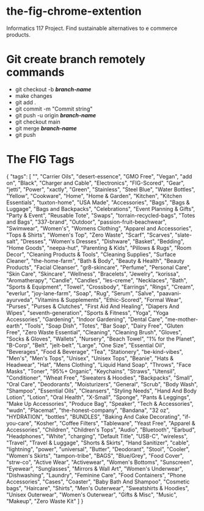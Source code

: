 # the-fig-chrome-extention
Informatics 117 Project. Find sustainable alternatives to e commerce products.

# Git create branch remotely commands
- git checkout -b ***branch-name***
- make changes
- git add .
- git commit -m "Commit string"
- git push -u origin ***branch-name***
- git checkout main
- git merge ***branch-name***
- git push

# The FIG Tags
{
    "tags": [
        "",
        "Carrier Oils",
        "desert-essence",
        "GMO Free",
        "Vegan",
        "add on",
        "Black",
        "Charger and Cable",
        "Electronics",
        "FIG-Scored",
        "Gear",
        "jetti",
        "Power",
        "xactly",
        "Green",
        "Stainless",
        "Steel Blue",
        "Water Bottles",
        "Yellow",
        "Cookware",
        "Home",
        "Home & Garden",
        "Kitchen",
        "Kitchen Essentials",
        "tuxton-home",
        "USA Made",
        "Accessories",
        "Bags",
        "Bags & Luggage",
        "Bags and Backpacks",
        "Celebrations",
        "Event Planning & Gifts",
        "Party & Event",
        "Reusable Tote",
        "Swaps",
        "torrain-recycled-bags",
        "Totes and Bags",
        "337-brand",
        "Outdoor",
        "passion-fruit-beachwear",
        "Swimwear",
        "Women's",
        "Womens Clothing",
        "Apparel and Accessories",
        "Tops & Shirts",
        "Women's Top",
        "Zero Waste",
        "Scarf",
        "Scarves",
        "slate-salt",
        "Dresses",
        "Women's Dresses",
        "Dishware",
        "Basket",
        "Bedding",
        "Home Goods",
        "neepa-hut",
        "Parenting & Kids",
        "Pillows & Rugs",
        "Room Decor",
        "Cleaning Products & Tools",
        "Cleaning Supplies",
        "Surface Cleaner",
        "the-home-farm",
        "Bath & Body",
        "Beauty & Health",
        "Beauty Products",
        "Facial Cleanser",
        "gr8-skincare",
        "Perfume",
        "Personal Care",
        "Skin Care",
        "Skincare",
        "Wellness",
        "Bracelets",
        "Jewelry",
        "korissa",
        "Aromatherapy",
        "Candle",
        "Candles",
        "les-creme",
        "Necklaces",
        "Bath",
        "Sports & Equipment",
        "Towel",
        "Crossbody",
        "Earrings",
        "Rings",
        "Cream",
        "everlur",
        "joy-lane-farm",
        "Soap",
        "Rug",
        "Serum",
        "Salve",
        "paavani-ayurveda",
        "Vitamins & Supplements",
        "Ethic-Scored",
        "Formal Wear",
        "Purses",
        "Purses & Clutches",
        "First Aid And Healing",
        "Diapers And Wipes",
        "seventh-generation",
        "Sports & Fitness",
        "Yoga",
        "Yoga Accessories",
        "Gardening",
        "Indoor Gardening",
        "Dental Care",
        "me-mother-earth",
        "Tools",
        "Soap Dish",
        "Totes",
        "Bar Soap",
        "Dairy Free",
        "Gluten Free",
        "Zero Waste Essential",
        "Cleaning",
        "Cleaning Brush",
        "Gloves",
        "Socks & Gloves",
        "Wallets",
        "Nursery",
        "Beach Towel",
        "1% for the Planet",
        "B-Corp",
        "Belt",
        "jelt-belt",
        "Large",
        "One Size",
        "Essential Oil",
        "Beverages",
        "Food & Beverage",
        "Tea",
        "Stationery",
        "be-kind-vibes",
        "Men's",
        "Men's Tops",
        "Unisex",
        "Unisex Tops",
        "Beanie",
        "Hats & Headwear",
        "Hat",
        "Mens Clothing",
        "Liquid Hand Soap",
        "Throws",
        "Face Masks",
        "Toner",
        "95%+ Organic",
        "Keychains",
        "Straws",
        "Utensil",
        "Conditioner",
        "Wheat Free",
        "Sweaters & Hoodies",
        "Backpacks",
        "Small",
        "Oral Care",
        "Deodorants",
        "Moisturizers",
        "General",
        "Scrub",
        "Body Wash",
        "Shampoo",
        "Essential Oils",
        "Cleansers",
        "Styling Needs",
        "Hand And Body Lotion",
        "Lotion",
        "Oral Health",
        "X-Small",
        "Sponge",
        "Pants & Leggings",
        "Make Up Accessories",
        "Produce Bag",
        "Speaker",
        "Tech & Accessories",
        "wudn",
        "Placemat",
        "the-honest-company",
        "Bandana",
        "32 oz",
        "HYDRATION",
        "bottles",
        "BUNDLES",
        "Baking And Cake Decorating",
        "if-you-care",
        "Kosher",
        "Coffee Filters",
        "Tableware",
        "Yeast Free",
        "Apparel & Accessories",
        "Children",
        "Children's Tops",
        "Audio",
        "Bluetooth",
        "Earbud",
        "Headphones",
        "White",
        "charging",
        "Default Title",
        "USB-C",
        "wireless",
        "Travel",
        "Travel & Luggage",
        "Shorts & Skirts",
        "Hand Sanitizer",
        "cable",
        "lightning",
        "power",
        "universal",
        "Butter",
        "Deodorant",
        "Stool",
        "Cooler",
        "Women's Skirts",
        "tampon-tribe",
        "BAGS",
        "Blue/Grey",
        "Food Cover",
        "strw-co",
        "Active Wear",
        "Activewear",
        "Women's Bottoms",
        "Sunscreen",
        "Eyewear",
        "Sunglasses",
        "Mirrors & Wall Art",
        "Women's Underwear",
        "Dishwashing",
        "Laundry",
        "Feminine Care",
        "Food Containers",
        "Phone Accessories",
        "Cases",
        "Coaster",
        "Baby Bath And Shampoo",
        "Cosmetic bags",
        "Haircare",
        "Shirts",
        "Men's Outerwear",
        "Sweatshirts & Hoodies",
        "Unisex Outerwear",
        "Women's Outerwear",
        "Gifts & Misc",
        "Music",
        "Makeup",
        "Zero Waste Kit"
    ]
}